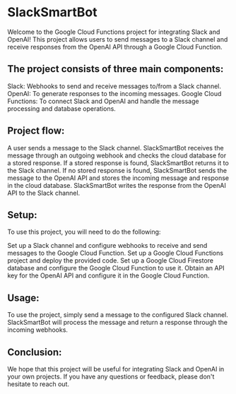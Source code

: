 # SlackSmartBot

Welcome to the Google Cloud Functions project for integrating Slack and OpenAI! This project allows users to send messages to a Slack channel and receive responses from the OpenAI API through a Google Cloud Function.

## The project consists of three main components:

Slack: Webhooks to send and receive messages to/from a Slack channel.
OpenAI: To generate responses to the incoming messages.
Google Cloud Functions: To connect Slack and OpenAI and handle the message processing and database operations.

## Project flow:

A user sends a message to the Slack channel.
SlackSmartBot receives the message through an outgoing webhook and checks the cloud database for a stored response.
If a stored response is found, SlackSmartBot returns it to the Slack channel.
If no stored response is found, SlackSmartBot sends the message to the OpenAI API and stores the incoming message and response in the cloud database.
SlackSmartBot writes the response from the OpenAI API to the Slack channel.

## Setup:

To use this project, you will need to do the following:

Set up a Slack channel and configure webhooks to receive and send messages to the Google Cloud Function.
Set up a Google Cloud Functions project and deploy the provided code.
Set up a Google Cloud Firestore database and configure the Google Cloud Function to use it.
Obtain an API key for the OpenAI API and configure it in the Google Cloud Function.

## Usage:

To use the project, simply send a message to the configured Slack channel. SlackSmartBot will process the message and return a response through the incoming webhooks.

## Conclusion:

We hope that this project will be useful for integrating Slack and OpenAI in your own projects. If you have any questions or feedback, please don't hesitate to reach out.
